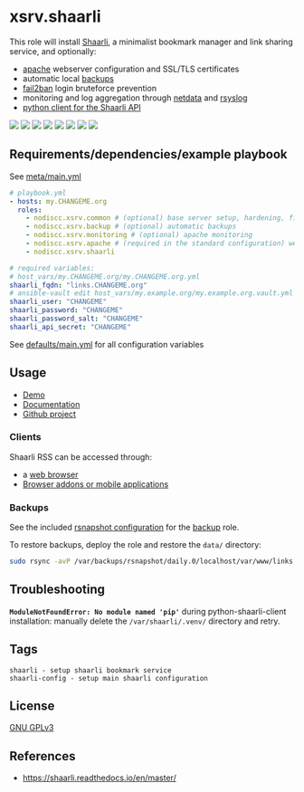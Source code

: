 # xsrv.shaarli

This role will install [Shaarli](https://shaarli.readthedocs.io/en/master/), a minimalist bookmark manager and link sharing service, and optionally:
- [apache](tasks/apache.yml) webserver configuration and SSL/TLS certificates
- automatic local [backups](tasks/backup.yml)
- [fail2ban](tasks/fail2ban.yml) login bruteforce prevention
- monitoring and log aggregation through [netdata](tasks/netdata.yml) and [rsyslog](tasks/rsyslog.yml)
- [python client for the Shaarli API](https://github.com/shaarli/python-shaarli-client/)

[![](https://gitlab.com/nodiscc/toolbox/-/raw/master/DOC/SCREENSHOTS/8wEBRSG.png)](https://gitlab.com/nodiscc/toolbox/-/raw/master/DOC/SCREENSHOTS/WWPfSj0.png) [![](https://gitlab.com/nodiscc/toolbox/-/raw/master/DOC/SCREENSHOTS/93PpLLs.png)](https://gitlab.com/nodiscc/toolbox/-/raw/master/DOC/SCREENSHOTS/V09kAQt.png) [![](https://gitlab.com/nodiscc/toolbox/-/raw/master/DOC/SCREENSHOTS/rrsjWYy.png)](https://gitlab.com/nodiscc/toolbox/-/raw/master/DOC/SCREENSHOTS/TZzGHMs.png) [![](https://gitlab.com/nodiscc/toolbox/-/raw/master/DOC/SCREENSHOTS/8iRzHfe.png)](https://gitlab.com/nodiscc/toolbox/-/raw/master/DOC/SCREENSHOTS/sfJJ6NT.png) [![](https://gitlab.com/nodiscc/toolbox/-/raw/master/DOC/SCREENSHOTS/GjZGvIh.png)](https://gitlab.com/nodiscc/toolbox/-/raw/master/DOC/SCREENSHOTS/QsedIuJ.png) [![](https://gitlab.com/nodiscc/toolbox/-/raw/master/DOC/SCREENSHOTS/TFZ9PEq.png)](https://gitlab.com/nodiscc/toolbox/-/raw/master/DOC/SCREENSHOTS/KdtF8Ll.png) [![](https://gitlab.com/nodiscc/toolbox/-/raw/master/DOC/SCREENSHOTS/uICDOle.png)](https://gitlab.com/nodiscc/toolbox/-/raw/master/DOC/SCREENSHOTS/27wYsbC.png) [![](https://gitlab.com/nodiscc/toolbox/-/raw/master/DOC/SCREENSHOTS/tVvD3gH.png)](https://gitlab.com/nodiscc/toolbox/-/raw/master/DOC/SCREENSHOTS/zGF4d6L.jpg)


## Requirements/dependencies/example playbook

See [meta/main.yml](meta/main.yml)

```yaml
# playbook.yml
- hosts: my.CHANGEME.org
  roles:
    - nodiscc.xsrv.common # (optional) base server setup, hardening, firewall, bruteforce prevention
    - nodiscc.xsrv.backup # (optional) automatic backups
    - nodiscc.xsrv.monitoring # (optional) apache monitoring
    - nodiscc.xsrv.apache # (required in the standard configuration) webserver, PHP interpreter and SSL certificates
    - nodiscc.xsrv.shaarli

# required variables:
# host_vars/my.CHANGEME.org/my.CHANGEME.org.yml
shaarli_fqdn: "links.CHANGEME.org"
# ansible-vault edit host_vars/my.example.org/my.example.org.vault.yml
shaarli_user: "CHANGEME"
shaarli_password: "CHANGEME"
shaarli_password_salt: "CHANGEME"
shaarli_api_secret: "CHANGEME"
```

See [defaults/main.yml](defaults/main.yml) for all configuration variables


## Usage

* [Demo](https://demo.shaarli.org/)
* [Documentation](https://shaarli.readthedocs.io/en/master/)
* [Github project](https://github.com/shaarli/shaarli)

### Clients

Shaarli RSS can be accessed through:

- a [web browser](https://www.mozilla.org/firefox/)
- [Browser addons or mobile applications](https://shaarli.readthedocs.io/en/doc-rework-setup/Community-and-related-software/)

### Backups

See the included [rsnapshot configuration](templates/etc_rsnapshot.d/shaarli.conf.j2) for the [backup](../backup/) role.

To restore backups, deploy the role and restore the `data/` directory:

```bash
sudo rsync -avP /var/backups/rsnapshot/daily.0/localhost/var/www/links.CHANGEME.org/data /var/www/links.CHANGEME.org/
```

## Troubleshooting

**`ModuleNotFoundError: No module named 'pip'`** during python-shaarli-client installation: manually delete the `/var/shaarli/.venv/` directory and retry.



## Tags

<!--BEGIN TAGS LIST-->
```
shaarli - setup shaarli bookmark service
shaarli-config - setup main shaarli configuration
```
<!--END TAGS LIST-->

## License

[GNU GPLv3](../../LICENSE)


## References

- https://shaarli.readthedocs.io/en/master/
